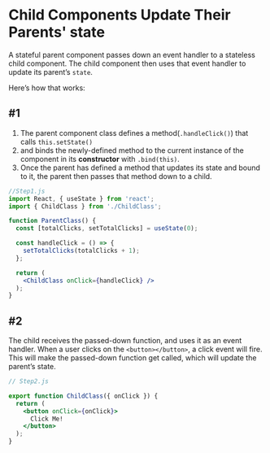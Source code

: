 # Child Components Update Their Parents' state

A stateful parent component passes down an event handler to a stateless child component. The child component then uses that event handler to update its parent’s `state`.

Here’s how that works:

## #1

1. The parent component class defines a method(`.handleClick()`) that calls `this.setState()`
2. and binds the newly-defined method to the current instance of the component in its **constructor** with `.bind(this)`.
3. Once the parent has defined a method that updates its state and bound to it, the parent then passes that method down to a child.

```jsx
//Step1.js
import React, { useState } from 'react';
import { ChildClass } from './ChildClass';

function ParentClass() {
  const [totalClicks, setTotalClicks] = useState(0);

  const handleClick = () => {
    setTotalClicks(totalClicks + 1);
  };

  return (
    <ChildClass onClick={handleClick} />
  );
}
```

## #2

The child receives the passed-down function, and uses it as an event handler. When a user clicks on the `<button></button>`, a click event will fire. This will make the passed-down function get called, which will update the parent’s state.

```jsx
// Step2.js

export function ChildClass({ onClick }) {
  return (
    <button onClick={onClick}>
      Click Me!
    </button>
  );
}
```
